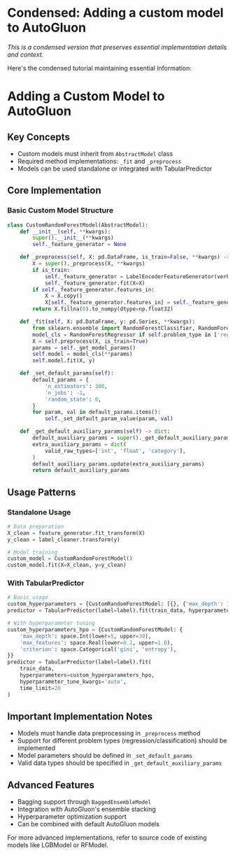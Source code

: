 # Condensed: Adding a custom model to AutoGluon

*This is a condensed version that preserves essential implementation details and context.*

Here's the condensed tutorial maintaining essential information:

# Adding a Custom Model to AutoGluon

## Key Concepts
- Custom models must inherit from `AbstractModel` class
- Required method implementations: `_fit` and `_preprocess`
- Models can be used standalone or integrated with TabularPredictor

## Core Implementation

### Basic Custom Model Structure
```python
class CustomRandomForestModel(AbstractModel):
    def __init__(self, **kwargs):
        super().__init__(**kwargs)
        self._feature_generator = None

    def _preprocess(self, X: pd.DataFrame, is_train=False, **kwargs) -> np.ndarray:
        X = super()._preprocess(X, **kwargs)
        if is_train:
            self._feature_generator = LabelEncoderFeatureGenerator(verbosity=0)
            self._feature_generator.fit(X=X)
        if self._feature_generator.features_in:
            X = X.copy()
            X[self._feature_generator.features_in] = self._feature_generator.transform(X=X)
        return X.fillna(0).to_numpy(dtype=np.float32)

    def _fit(self, X: pd.DataFrame, y: pd.Series, **kwargs):
        from sklearn.ensemble import RandomForestClassifier, RandomForestRegressor
        model_cls = RandomForestRegressor if self.problem_type in ['regression', 'softclass'] else RandomForestClassifier
        X = self.preprocess(X, is_train=True)
        params = self._get_model_params()
        self.model = model_cls(**params)
        self.model.fit(X, y)

    def _set_default_params(self):
        default_params = {
            'n_estimators': 300,
            'n_jobs': -1,
            'random_state': 0,
        }
        for param, val in default_params.items():
            self._set_default_param_value(param, val)

    def _get_default_auxiliary_params(self) -> dict:
        default_auxiliary_params = super()._get_default_auxiliary_params()
        extra_auxiliary_params = dict(
            valid_raw_types=['int', 'float', 'category'],
        )
        default_auxiliary_params.update(extra_auxiliary_params)
        return default_auxiliary_params
```

## Usage Patterns

### Standalone Usage
```python
# Data preparation
X_clean = feature_generator.fit_transform(X)
y_clean = label_cleaner.transform(y)

# Model training
custom_model = CustomRandomForestModel()
custom_model.fit(X=X_clean, y=y_clean)
```

### With TabularPredictor
```python
# Basic usage
custom_hyperparameters = {CustomRandomForestModel: [{}, {'max_depth': 10}]}
predictor = TabularPredictor(label=label).fit(train_data, hyperparameters=custom_hyperparameters)

# With hyperparameter tuning
custom_hyperparameters_hpo = {CustomRandomForestModel: {
    'max_depth': space.Int(lower=5, upper=30),
    'max_features': space.Real(lower=0.1, upper=1.0),
    'criterion': space.Categorical('gini', 'entropy'),
}}
predictor = TabularPredictor(label=label).fit(
    train_data,
    hyperparameters=custom_hyperparameters_hpo,
    hyperparameter_tune_kwargs='auto',
    time_limit=20
)
```

## Important Implementation Notes
- Models must handle data preprocessing in `_preprocess` method
- Support for different problem types (regression/classification) should be implemented
- Model parameters should be defined in `_set_default_params`
- Valid data types should be specified in `_get_default_auxiliary_params`

## Advanced Features
- Bagging support through `BaggedEnsembleModel`
- Integration with AutoGluon's ensemble stacking
- Hyperparameter optimization support
- Can be combined with default AutoGluon models

For more advanced implementations, refer to source code of existing models like LGBModel or RFModel.